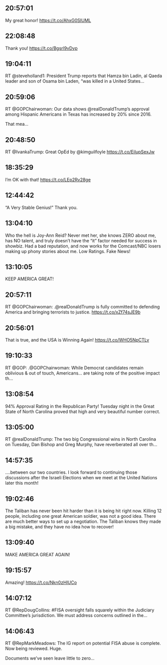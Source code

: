 ## 20:57:01
My great honor! https://t.co/AhxG0SIUML
## 22:08:48
Thank you! https://t.co/Bgsrl9vDvp
## 19:04:11
RT @steveholland1: President Trump reports that Hamza bin Ladin, al Qaeda leader and son of Osama bin Laden, “was killed in a United States…
## 20:59:06
RT @GOPChairwoman: Our data shows @realDonaldTrump’s approval among Hispanic Americans in Texas has increased by 20% since 2016. 

That mea…
## 20:48:50
RT @IvankaTrump: Great OpEd by ⁦@kimguilfoyle⁩  https://t.co/EilupSexJw
## 18:35:29
I’m OK with that! https://t.co/LEp2Rv28ge
## 12:44:42
“A Very Stable Genius!” Thank you.
## 13:04:10
Who the hell is Joy-Ann Reid? Never met her, she knows ZERO about me, has NO talent, and truly doesn’t have the “it” factor needed for success in showbiz. Had a bad reputation, and now works for the Comcast/NBC losers making up phony stories about me. Low Ratings. Fake News!
## 13:10:05
KEEP AMERICA GREAT!
## 20:57:11
RT @GOPChairwoman: .@realDonaldTrump is fully committed to defending America and bringing terrorists to justice.
https://t.co/xZf74sJE9b
## 20:56:01
That is true, and the USA is Winning Again! https://t.co/WHO5NpCTLv
## 19:10:33
RT @GOP: .@GOPChairwoman: While Democrat candidates remain oblivious &amp; out of touch, Americans... are taking note of the positive impact th…
## 13:08:54
94% Approval Rating in the Republican Party! Tuesday night in the Great State of North Carolina proved that high and very beautiful number correct.
## 13:05:00
RT @realDonaldTrump: The two big Congressional wins in North Carolina on Tuesday, Dan Bishop and Greg Murphy, have reverberated all over th…
## 14:57:35
....between our two countries. I look forward to continuing those discussions after the Israeli Elections when we meet at the United Nations later this month!
## 19:02:46
The Taliban has never been hit harder than it is being hit right now. Killing 12 people, including one great American soldier, was not a good idea. There are much better ways to set up a negotiation. The Taliban knows they made a big mistake, and they have no idea how to recover!
## 13:09:40
MAKE AMERICA GREAT AGAIN!
## 19:15:57
Amazing! https://t.co/Nkn0zHIUCo
## 14:07:12
RT @RepDougCollins: #FISA oversight falls squarely within the Judiciary Committee’s jurisdiction. We must address concerns outlined in the…
## 14:06:43
RT @RepMarkMeadows: The IG report on potential FISA abuse is complete. Now being reviewed. Huge.

Documents we’ve seen leave little to zero…
